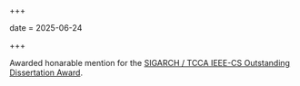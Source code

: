 +++

date = 2025-06-24

+++

Awarded honarable mention for the [SIGARCH / TCCA IEEE-CS Outstanding Dissertation Award](https://www.sigarch.org/benefit/awards/acm-sigarch-ieee-cs-tcca-outstanding-dissertation-award/).

